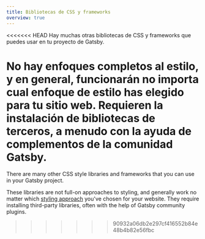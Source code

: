 ```yaml
---
title: Bibliotecas de CSS y frameworks
overview: true
---
```


<<<<<<< HEAD
Hay muchas otras bibliotecas de CSS y frameworks que puedes usar en tu proyecto de Gatsby.

No hay enfoques completos al estilo, y en general, funcionarán no importa cual enfoque de estilo has elegido para tu sitio web. Requieren la instalación de bibliotecas de terceros, a menudo con la ayuda de complementos de la comunidad Gatsby.
=======
There are many other CSS style libraries and frameworks that you can use in your Gatsby project.

These libraries are not full-on approaches to styling, and generally work no matter which [styling approach](/docs/styling/) you've chosen for your website. They require installing third-party libraries, often with the help of Gatsby community plugins.
>>>>>>> 90932a06db2e297cf416552b84e48b4b82e56fbc

<GuideList slug={props.slug} />
